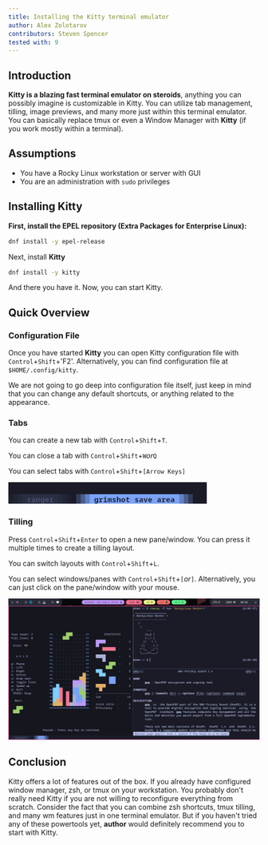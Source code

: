 ```yaml
---
title: Installing the Kitty terminal emulator 
author: Alex Zolotarov 
contributors: Steven Spencer
tested with: 9
---
```


## Introduction

**Kitty is a blazing fast terminal emulator on steroids**, anything you can possibly imagine is customizable in Kitty.
You can utilize tab management, tilling, image previews, and many more just within this terminal emulator. 
You can basically replace tmux or even a Window Manager with **Kitty** (if you work mostly within a terminal).

## Assumptions

- You have a Rocky Linux workstation or server with GUI
- You are an administration with `sudo` privileges

## Installing Kitty

**First, install the EPEL repository (Extra Packages for Enterprise Linux):**

```bash
dnf install -y epel-release
```

Next, install **Kitty** 

```bash
dnf install -y kitty
```

And there you have it. Now, you can start Kitty.

## Quick Overview

### Configuration File

Once you have started **Kitty** you can open Kitty configuration file with `Control`+`Shift`+'F2'. 
Alternatively, you can find configuration file at `$HOME/.config/kitty`.

We are not going to go deep into configuration file itself, just keep in mind that you can change any default shortcuts, or anything related to the appearance.

### Tabs

You can create a new tab with `Control`+`Shift`+`T`.

You can close a tab with `Control`+`Shift`+`W`*or*`Q`

You can select tabs with `Control`+`Shift`+`[Arrow Keys]`

![kittytabs](./images/kitty_tabs.png)

### Tilling

Press `Control`+`Shift`+`Enter` to open a new pane/window.
You can press it multiple times to create a tilling layout. 

You can switch layouts with `Control`+`Shift`+`L`.

You can select windows/panes with `Control`+`Shift`+`[`*or*`]`.
Alternatively, you can just click on the pane/window with your mouse.

![kittytilling](./images/kitty_tilling.png)

## Conclusion

Kitty offers a lot of features out of the box.
If you already have configured window manager, zsh, or tmux on your workstation.
You probably don't really need Kitty if you are not willing to reconfigure everything from scratch.
Consider the fact that you can combine zsh shortcuts, tmux tilling, and many wm features just in one terminal emulator.
But if you haven't tried any of these powertools yet, **author** would definitely recommend you to start with Kitty.

